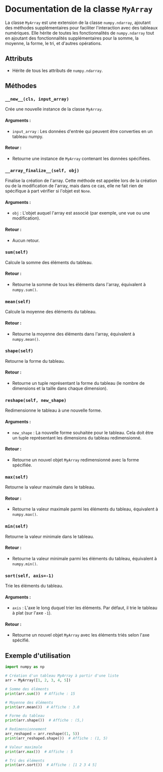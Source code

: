 # Documentation de la classe `MyArray`

La classe `MyArray` est une extension de la classe `numpy.ndarray`, ajoutant des méthodes supplémentaires pour faciliter l'interaction avec des tableaux numériques. Elle hérite de toutes les fonctionnalités de `numpy.ndarray` tout en ajoutant des fonctionnalités supplémentaires pour la somme, la moyenne, la forme, le tri, et d'autres opérations.

## Attributs

- Hérite de tous les attributs de `numpy.ndarray`.

## Méthodes

### `__new__(cls, input_array)`
Crée une nouvelle instance de la classe `MyArray`.

#### Arguments :
- `input_array` : Les données d'entrée qui peuvent être converties en un tableau numpy.

#### Retour :
- Retourne une instance de `MyArray` contenant les données spécifiées.

### `__array_finalize__(self, obj)`
Finalise la création de l'array. Cette méthode est appelée lors de la création ou de la modification de l'array, mais dans ce cas, elle ne fait rien de spécifique à part vérifier si l'objet est `None`.

#### Arguments :
- `obj` : L'objet auquel l'array est associé (par exemple, une vue ou une modification).

#### Retour :
- Aucun retour.

### `sum(self)`
Calcule la somme des éléments du tableau.

#### Retour :
- Retourne la somme de tous les éléments dans l'array, équivalent à `numpy.sum()`.

### `mean(self)`
Calcule la moyenne des éléments du tableau.

#### Retour :
- Retourne la moyenne des éléments dans l'array, équivalent à `numpy.mean()`.

### `shape(self)`
Retourne la forme du tableau.

#### Retour :
- Retourne un tuple représentant la forme du tableau (le nombre de dimensions et la taille dans chaque dimension).

### `reshape(self, new_shape)`
Redimensionne le tableau à une nouvelle forme.

#### Arguments :
- `new_shape` : La nouvelle forme souhaitée pour le tableau. Cela doit être un tuple représentant les dimensions du tableau redimensionné.

#### Retour :
- Retourne un nouvel objet `MyArray` redimensionné avec la forme spécifiée.

### `max(self)`
Retourne la valeur maximale dans le tableau.

#### Retour :
- Retourne la valeur maximale parmi les éléments du tableau, équivalent à `numpy.max()`.

### `min(self)`
Retourne la valeur minimale dans le tableau.

#### Retour :
- Retourne la valeur minimale parmi les éléments du tableau, équivalent à `numpy.min()`.

### `sort(self, axis=-1)`
Trie les éléments du tableau.

#### Arguments :
- `axis` : L'axe le long duquel trier les éléments. Par défaut, il trie le tableau à plat (sur l'axe `-1`).

#### Retour :
- Retourne un nouvel objet `MyArray` avec les éléments triés selon l'axe spécifié.

## Exemple d'utilisation

```python
import numpy as np

# Création d'un tableau MyArray à partir d'une liste
arr = MyArray([1, 2, 3, 4, 5])

# Somme des éléments
print(arr.sum())  # Affiche : 15

# Moyenne des éléments
print(arr.mean())  # Affiche : 3.0

# Forme du tableau
print(arr.shape())  # Affiche : (5,)

# Redimensionnement
arr_reshaped = arr.reshape((1, 5))
print(arr_reshaped.shape())  # Affiche : (1, 5)

# Valeur maximale
print(arr.max())  # Affiche : 5

# Tri des éléments
print(arr.sort())  # Affiche : [1 2 3 4 5]
